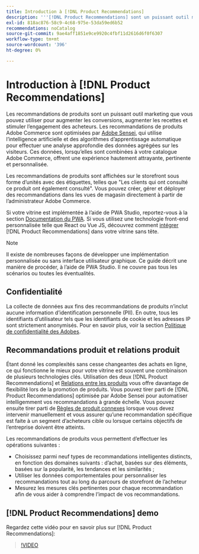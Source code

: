 ```yaml
---
title: Introduction à [!DNL Product Recommendations]
description: '''[!DNL Product Recommendations] sont un puissant outil marketing que vous pouvez utiliser pour augmenter les conversions, augmenter les recettes et stimuler l’engagement des acheteurs."'
exl-id: 818ac876-58c9-4c68-975e-53da59ed6b52
recommendations: noCatalog
source-git-commit: 9ae4aff1851e9ce9920c4fbf11d2616d6f0f6307
workflow-type: tm+mt
source-wordcount: '396'
ht-degree: 0%

---
```


# Introduction à [!DNL Product Recommendations]

Les recommandations de produits sont un puissant outil marketing que vous pouvez utiliser pour augmenter les conversions, augmenter les recettes et stimuler l’engagement des acheteurs. Les recommandations de produits Adobe Commerce sont optimisées par [Adobe Sensei](https://www.adobe.com/sensei.html), qui utilise l’intelligence artificielle et des algorithmes d’apprentissage automatique pour effectuer une analyse approfondie des données agrégées sur les visiteurs. Ces données, lorsqu’elles sont combinées à votre catalogue Adobe Commerce, offrent une expérience hautement attrayante, pertinente et personnalisée.

Les recommandations de produits sont affichées sur le storefront sous forme d’unités avec des étiquettes, telles que &quot;Les clients qui ont consulté ce produit ont également consulté&quot;. Vous pouvez créer, gérer et déployer des recommandations dans les vues de magasin directement à partir de l’administrateur Adobe Commerce.

Si votre vitrine est implémentée à l’aide de PWA Studio, reportez-vous à la section [Documentation du PWA](https://developer.adobe.com/commerce/pwa-studio/integrations/product-recommendations/). Si vous utilisez une technologie front-end personnalisée telle que React ou Vue JS, découvrez comment [intégrer](headless.md) [!DNL Product Recommendations] dans votre vitrine sans tête.

>[!NOTE]
>
>Il existe de nombreuses façons de développer une implémentation personnalisée ou sans interface utilisateur graphique. Ce guide décrit une manière de procéder, à l’aide de PWA Studio. Il ne couvre pas tous les scénarios ou toutes les éventualités.

## Confidentialité

La collecte de données aux fins des recommandations de produits n’inclut aucune information d’identification personnelle (PII). En outre, tous les identifiants d’utilisateur tels que les identifiants de cookie et les adresses IP sont strictement anonymisés. Pour en savoir plus, voir la section [Politique de confidentialité des Adobes](https://www.adobe.com/privacy/policy.html).

## Recommandations produit et relations produit

Étant donné les complexités sans cesse changeantes des achats en ligne, ce qui fonctionne le mieux pour votre vitrine est souvent une combinaison de plusieurs technologies clés. Utilisation des deux [!DNL Product Recommendations] et [Relations entre les produits](https://experienceleague.adobe.com/docs/commerce-admin/marketing/promotions/product-relationships/product-relationships.html) vous offre davantage de flexibilité lors de la promotion de produits. Vous pouvez tirer parti de [!DNL Product Recommendations] optimisée par Adobe Sensei pour automatiser intelligemment vos recommandations à grande échelle. Vous pouvez ensuite tirer parti de [Règles de produit connexes](https://experienceleague.adobe.com/docs/commerce-admin/marketing/promotions/product-relationships/product-related-rules.html) lorsque vous devez intervenir manuellement et vous assurer qu’une recommandation spécifique est faite à un segment d’acheteurs cible ou lorsque certains objectifs de l’entreprise doivent être atteints.

Les recommandations de produits vous permettent d’effectuer les opérations suivantes :

- Choisissez parmi neuf types de recommandations intelligentes distincts, en fonction des domaines suivants : d’achat, basées sur des éléments, basées sur la popularité, les tendances et les similarités ;
- Utiliser les données comportementales pour personnaliser les recommandations tout au long du parcours de storefront de l’acheteur
- Mesurez les mesures clés pertinentes pour chaque recommandation afin de vous aider à comprendre l’impact de vos recommandations.

## [!DNL Product Recommendations] demo

Regardez cette vidéo pour en savoir plus sur [!DNL Product Recommendations]:

>[!VIDEO](https://video.tv.adobe.com/v/343991?quality=12)
